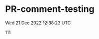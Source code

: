 # PR-comment-testing
<!-- DEFAULT-TAG:START -->
Wed  21 Dec 2022  12:38:23 UTC
<!-- DEFAULT-TAG:END -->


111
